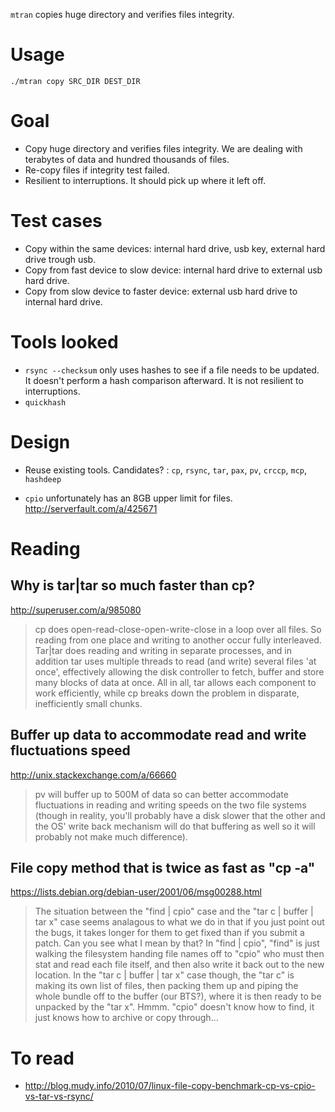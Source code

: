 `mtran` copies huge directory and verifies files integrity.

# Usage
    
    ./mtran copy SRC_DIR DEST_DIR


# Goal
* Copy huge directory and verifies files integrity. We are dealing with terabytes of data and hundred thousands of files.
* Re-copy files if integrity test failed.
* Resilient to interruptions. It should pick up where it left off.

# Test cases
* Copy within the same devices: internal hard drive, usb key, external hard drive trough usb.
* Copy from fast device to slow device: internal hard drive to external usb hard drive.
* Copy from slow device to faster device: external usb hard drive to internal hard drive.
 

# Tools looked
* `rsync --checksum` only uses hashes to see if a file needs to be updated. It doesn't perform a hash comparison afterward. It is not resilient to interruptions.
* `quickhash`

# Design
* Reuse existing tools. Candidates? :  `cp`, `rsync`, `tar`, `pax`, `pv`, `crccp`, `mcp`, `hashdeep`


* `cpio` unfortunately has an 8GB upper limit for files. http://serverfault.com/a/425671

# Reading
## Why is tar|tar so much faster than cp?

http://superuser.com/a/985080

   >cp does open-read-close-open-write-close in a loop over all files. 
    So reading from one place and writing to another occur fully interleaved. 
    Tar|tar does reading and writing in separate processes, and in addition tar uses multiple threads to read (and write) 
    several files 'at once', effectively allowing the disk controller to fetch, buffer and store many blocks of data at 
    once. All in all, tar allows each component to work efficiently, while cp breaks down the problem in disparate, 
    inefficiently small chunks.
    
## Buffer up data to accommodate read and write fluctuations speed
  
http://unix.stackexchange.com/a/66660

   >pv will buffer up to 500M of data so can better accommodate fluctuations in reading and writing speeds on the 
    two file systems (though in reality, you'll probably have a disk slower that the other and the OS' write back
     mechanism will do that buffering as well so it will probably not make much difference).
 

## File copy method that is twice as fast as "cp -a"
 
 https://lists.debian.org/debian-user/2001/06/msg00288.html
 
 >The situation between the "find | cpio" case and the "tar c | buffer
  | tar x" case seems analagous to what we do in that if you just point
  out the bugs, it takes longer for them to get fixed than if you
  submit a patch.  Can you see what I mean by that?  In "find | cpio",
  "find" is just walking the filesystem handing file names off to
  "cpio" who must then stat and read each file itself, and then also
  write it back out to the new location.  In the "tar c | buffer | tar
  x" case though, the "tar c" is making its own list of files, then
  packing them up and piping the whole bundle off to the buffer (our
  BTS?), where it is then ready to be unpacked by the "tar x".  Hmmm. 
  "cpio" doesn't know how to find, it just knows how to archive or copy
  through...
  
  
# To read

* http://blog.mudy.info/2010/07/linux-file-copy-benchmark-cp-vs-cpio-vs-tar-vs-rsync/